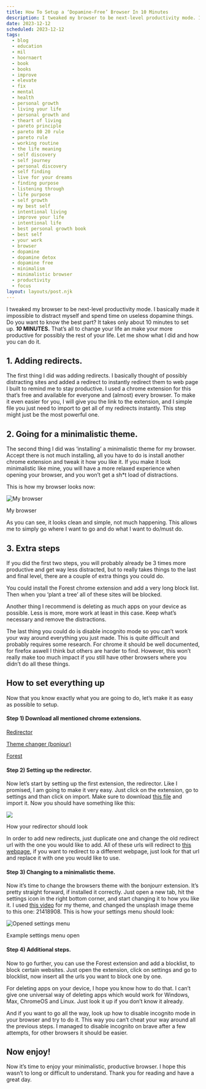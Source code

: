```yaml
---
title: How To Setup a ‘Dopamine-Free’ Browser In 10 Minutes
description: I tweaked my browser to be next-level productivity mode. I basically made it impossible to distract myself and spend time on useless dopamine things. Do you want to know the best part? It takes only about 10 minutes to set up. 10 MINUTES. That’s all to change your life an make your more productive for possibly the rest of your life. Let me show what I did and how you can do it.
date: 2023-12-12
scheduled: 2023-12-12
tags:
  - blog
  - education
  - mil
  - hoornaert
  - book
  - books
  - improve
  - elevate
  - fix
  - mental
  - health
  - personal growth
  - living your life
  - personal growth and
  - theart of living
  - pareto principle
  - pareto 80 20 rule
  - pareto rule
  - working routine
  - the life meaning
  - self discovery
  - self journey
  - personal discovery
  - self finding
  - live for your dreams
  - finding purpose
  - listening through
  - life purpose
  - self growth
  - my best self
  - intentional living
  - improve your life
  - intentional life
  - best personal growth book
  - best self
  - your work
  - browser
  - dopamine
  - dopamine detox
  - dopamine free
  - minimalism
  - minimalistic browser
  - productivity
  - focus
layout: layouts/post.njk
---
```

I tweaked my browser to be next-level productivity mode. I basically made it impossible to distract myself and spend time on useless dopamine things. Do you want to know the best part? It takes only about 10 minutes to set up. **_10_ MINUTES.** That’s all to change your life an make your more productive for possibly the rest of your life. Let me show what I did and how you can do it.

## 1. Adding redirects.

The first thing I did was adding redirects. I basically thought of possibly distracting sites and added a redirect to instantly redirect them to web page I built to remind me to stay productive. I used a chrome extension for this that’s free and available for everyone and (almost) every browser. To make it even easier for you, I will give you the link to the extension, and I simple file you just need to import to get all of my redirects instantly. This step might just be the most powerful one.

## 2. Going for a minimalistic theme.

The second thing I did was ‘installing’ a minimalistic theme for my browser. Accept there is not much installing, all you have to do is install another chrome extension and tweak it how you like it. If you make it look minimalistic like mine, you will have a more relaxed experience when opening your browser, and you won’t get a sh*t load of distractions.

This is how my browser looks now:

![My browser](https://miro.medium.com/v2/resize:fit:700/1*nTjsQIFLaygym5OAhmAOVA.png)

My browser

As you can see, it looks clean and simple, not much happening. This allows me to simply go where I want to go and do what I want to do/must do.

## 3. Extra steps

If you did the first two steps, you will probably already be 3 times more productive and get way less distracted, but to really takes things to the last and final level, there are a couple of extra things you could do.

You could install the Forest chrome extension and add a very long block list. Then when you ‘plant a tree’ all of these sites will be blocked.

Another thing I recommend is deleting as much apps on your device as possible. Less is more, more work at least in this case. Keep what’s necessary and remove the distractions.

The last thing you could do is disable incognito mode so you can’t work your way around everything you just made. This is quite difficult and probably requires some research. For chrome it should be well documented, for firefox aswell I think but others are harder to find. However, this won’t really make too much impact if you still have other browsers where you didn’t do all these things.

## How to set everything up

Now that you know exactly what you are going to do, let’s make it as easy as possible to setup.

#### Step 1) Download all mentioned chrome extensions.

[Redirector](https://chromewebstore.google.com/detail/redirector/ocgpenflpmgnfapjedencafcfakcekcd)

[Theme changer (bonjour)](https://chrome.google.com/webstore/detail/bonjourr-%C2%B7-minimalist-sta/dlnejlppicbjfcfcedcflplfjajinajd)

[Forest](https://chromewebstore.google.com/detail/forest-stay-focused-be-pr/kjacjjdnoddnpbbcjilcajfhhbdhkpgk)

#### Step 2) Setting up the redirector.

Now let’s start by setting up the first extension, the redirector. Like I promised, I am going to make it very easy. Just click on the extension, go to settings and than click on import. Make sure to download [this file](https://drive.google.com/file/d/1aaPl4JGn_Ay2gBq-35DHPrJBHKqAJ6kr/view?usp=sharing) and import it. Now you should have something like this:

![](https://miro.medium.com/v2/resize:fit:700/1*yi2K0WfB_wp78Pllwbzt2Q.png)

How your redirector should look

In order to add new redirects, just duplicate one and change the old redirect url with the one you would like to add. All of these urls will redirect to [this webpage](https://focus.milh.tech/), if you want to redirect to a different webpage, just look for that url and replace it with one you would like to use.

#### Step 3) Changing to a minimalistic theme.

Now it’s time to change the browsers theme with the bonjourr extension. It’s pretty straight forward, if installed it correctly. Just open a new tab, hit the settings icon in the right bottom corner, and start changing it to how you like it. I used [this video](https://www.youtube.com/watch?v=8qp7siYTlF8) for my theme, and changed the unsplash image theme to this one: 21418908. This is how your settings menu should look:

![Opened settings menu](https://miro.medium.com/v2/resize:fit:700/1*2EQJ5mSqCBITCB4Bh0yvBg.png)

Example settings menu open

#### Step 4) Additional steps.

Now to go further, you can use the Forest extension and add a blocklist, to block certain websites. Just open the extension, click on settings and go to blocklist, now insert all the urls you want to block one by one.

For deleting apps on your device, I hope you know how to do that. I can’t give one universal way of deleting apps which would work for Windows, Max, ChromeOS and Linux. Just look it up if you don’t know it already.

And if you want to go all the way, look up how to disable incognito mode in your browser and try to do it. This way you can’t cheat your way around all the previous steps. I managed to disable incognito on brave after a few attempts, for other browsers it should be easier.

## Now enjoy!

Now it’s time to enjoy your minimalistic, productive browser. I hope this wasn’t to long or difficult to understand. Thank you for reading and have a great day.
